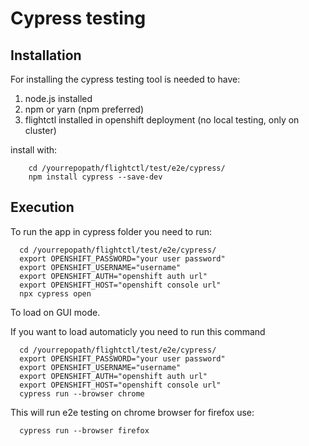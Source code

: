 # Cypress testing 
## Installation

For installing the cypress testing tool is needed to have:

1. node.js installed
2. npm or yarn (npm preferred)
3. flightctl installed in openshift deployment (no local testing, only on cluster)

install with:
```
    cd /yourrepopath/flightctl/test/e2e/cypress/
    npm install cypress --save-dev
```

## Execution

To run the app in cypress folder you need to run:
```
  cd /yourrepopath/flightctl/test/e2e/cypress/
  export OPENSHIFT_PASSWORD="your user password"
  export OPENSHIFT_USERNAME="username"
  export OPENSHIFT_AUTH="openshift auth url"
  export OPENSHIFT_HOST="openshift console url"
  npx cypress open
```

To load on GUI mode.

If you want to load automaticly you need to run this command
```
  cd /yourrepopath/flightctl/test/e2e/cypress/
  export OPENSHIFT_PASSWORD="your user password"
  export OPENSHIFT_USERNAME="username"
  export OPENSHIFT_AUTH="openshift auth url"
  export OPENSHIFT_HOST="openshift console url"
  cypress run --browser chrome
```

This will run e2e testing on chrome browser for firefox use:
```
  cypress run --browser firefox
```